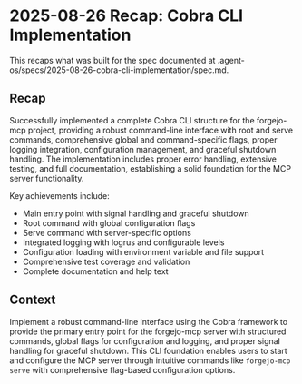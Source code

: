 # 2025-08-26 Recap: Cobra CLI Implementation

This recaps what was built for the spec documented at .agent-os/specs/2025-08-26-cobra-cli-implementation/spec.md.

## Recap

Successfully implemented a complete Cobra CLI structure for the forgejo-mcp project, providing a robust command-line interface with root and serve commands, comprehensive global and command-specific flags, proper logging integration, configuration management, and graceful shutdown handling. The implementation includes proper error handling, extensive testing, and full documentation, establishing a solid foundation for the MCP server functionality.

Key achievements include:
- Main entry point with signal handling and graceful shutdown
- Root command with global configuration flags
- Serve command with server-specific options
- Integrated logging with logrus and configurable levels
- Configuration loading with environment variable and file support
- Comprehensive test coverage and validation
- Complete documentation and help text

## Context

Implement a robust command-line interface using the Cobra framework to provide the primary entry point for the forgejo-mcp server with structured commands, global flags for configuration and logging, and proper signal handling for graceful shutdown. This CLI foundation enables users to start and configure the MCP server through intuitive commands like `forgejo-mcp serve` with comprehensive flag-based configuration options.